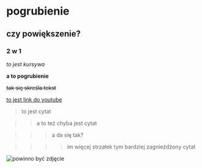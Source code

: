 # pogrubienie
## czy powiększenie?
### 2 w 1

*to jest kursywa*

**a to pogrubienie**

~~tak się skreśla tekst~~

[to jest link do youtube]([https://www.youtube.com/](https://www.youtube.com/watch?v=dQw4w9WgXcQ&list=RDdQw4w9WgXcQ&start_radio=1) "youtube.com")

> to jest cytat

>> a to też chyba jest cytat

>>> a da się tak?

>>>> im więcej strzałek tym bardziej zagnieżdżony cytat

![powinno być zdjęcie](./ "moja tapeta")
